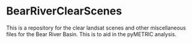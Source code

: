 # BearRiverClearScenes
This is a repository for the clear landsat scenes and other miscellaneous files for the Bear River Basin. This is to aid in the pyMETRIC analysis.
